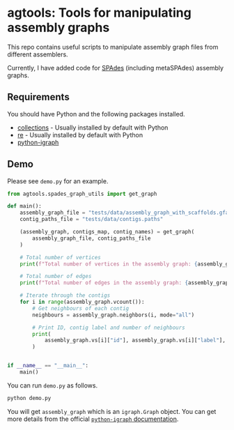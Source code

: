 # agtools: Tools for manipulating assembly graphs

This repo contains useful scripts to manipulate assembly graph files from different assemblers.

Currently, I have added code for [SPAdes](https://github.com/ablab/spades) (including metaSPAdes) assembly graphs.

## Requirements

You should have Python and the following packages installed.

* [collections](https://docs.python.org/3/library/collections.html) - Usually installed by default with Python
* [re](https://docs.python.org/3/library/re.html) - Usually installed by default with Python
* [python-igraph](https://python.igraph.org/en/stable/index.html)

## Demo

Please see `demo.py` for an example.

```python
from agtools.spades_graph_utils import get_graph

def main():
    assembly_graph_file = "tests/data/assembly_graph_with_scaffolds.gfa"
    contig_paths_file = "tests/data/contigs.paths"

    (assembly_graph, contigs_map, contig_names) = get_graph(
        assembly_graph_file, contig_paths_file
    )

    # Total number of vertices
    print(f"Total number of vertices in the assembly graph: {assembly_graph.vcount()}")

    # Total number of edges
    print(f"Total number of edges in the assembly graph: {assembly_graph.ecount()}")

    # Iterate through the contigs
    for i in range(assembly_graph.vcount()):
        # Get neighbours of each contig
        neighbours = assembly_graph.neighbors(i, mode="all")

        # Print ID, contig label and number of neighbours
        print(
            assembly_graph.vs[i]["id"], assembly_graph.vs[i]["label"], len(neighbours)
        )


if __name__ == "__main__":
    main()
```

You can run `demo.py` as follows.

```python
python demo.py
```

You will get `assembly_graph` which is an `igraph.Graph` object. You can get more details from the official [`python-igraph` documentation](https://python.igraph.org/en/stable/analysis.html#graph-analysis).